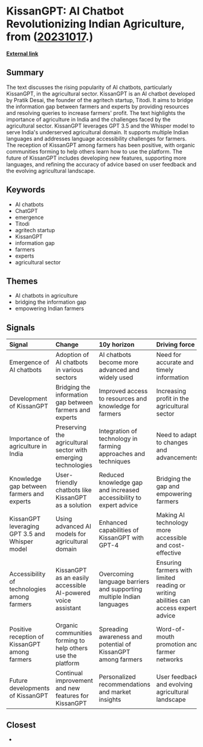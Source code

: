 # __KissanGPT: AI Chatbot Revolutionizing Indian Agriculture__, from ([20231017](https://kghosh.substack.com/p/20231017).)

__[External link](https://indiaai.gov.in/article/how-kissangpt-helps-indian-farmers-earn-profit?utm_source=substack&utm_medium=email)__



## Summary

The text discusses the rising popularity of AI chatbots, particularly KissanGPT, in the agricultural sector. KissanGPT is an AI chatbot developed by Pratik Desai, the founder of the agritech startup, Titodi. It aims to bridge the information gap between farmers and experts by providing resources and resolving queries to increase farmers' profit. The text highlights the importance of agriculture in India and the challenges faced by the agricultural sector. KissanGPT leverages GPT 3.5 and the Whisper model to serve India's underserved agricultural domain. It supports multiple Indian languages and addresses language accessibility challenges for farmers. The reception of KissanGPT among farmers has been positive, with organic communities forming to help others learn how to use the platform. The future of KissanGPT includes developing new features, supporting more languages, and refining the accuracy of advice based on user feedback and the evolving agricultural landscape.

## Keywords

* AI chatbots
* ChatGPT
* emergence
* Titodi
* agritech startup
* KissanGPT
* information gap
* farmers
* experts
* agricultural sector

## Themes

* AI chatbots in agriculture
* bridging the information gap
* empowering Indian farmers

## Signals

| Signal                                         | Change                                                        | 10y horizon                                                           | Driving force                                                                       |
|:-----------------------------------------------|:--------------------------------------------------------------|:----------------------------------------------------------------------|:------------------------------------------------------------------------------------|
| Emergence of AI chatbots                       | Adoption of AI chatbots in various sectors                    | AI chatbots become more advanced and widely used                      | Need for accurate and timely information                                            |
| Development of KissanGPT                       | Bridging the information gap between farmers and experts      | Improved access to resources and knowledge for farmers                | Increasing profit in the agricultural sector                                        |
| Importance of agriculture in India             | Preserving the agricultural sector with emerging technologies | Integration of technology in farming approaches and techniques        | Need to adapt to changes and advancements                                           |
| Knowledge gap between farmers and experts      | User-friendly chatbots like KissanGPT as a solution           | Reduced knowledge gap and increased accessibility to expert advice    | Bridging the gap and empowering farmers                                             |
| KissanGPT leveraging GPT 3.5 and Whisper model | Using advanced AI models for agricultural domain              | Enhanced capabilities of KissanGPT with GPT-4                         | Making AI technology more accessible and cost-effective                             |
| Accessibility of technologies among farmers    | KissanGPT as an easily accessible AI-powered voice assistant  | Overcoming language barriers and supporting multiple Indian languages | Ensuring farmers with limited reading or writing abilities can access expert advice |
| Positive reception of KissanGPT among farmers  | Organic communities forming to help others use the platform   | Spreading awareness and potential of KissanGPT among farmers          | Word-of-mouth promotion and farmer networks                                         |
| Future developments of KissanGPT               | Continual improvement and new features for KissanGPT          | Personalized recommendations and market insights                      | User feedback and evolving agricultural landscape                                   |

## Closest

* 
